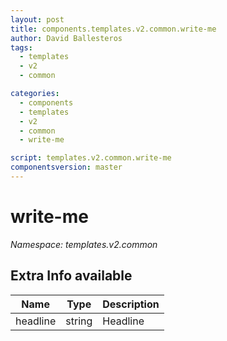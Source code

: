 ```yaml
---
layout: post
title: components.templates.v2.common.write-me
author: David Ballesteros
tags:
  - templates
  - v2
  - common

categories:
  - components
  - templates
  - v2
  - common
  - write-me

script: templates.v2.common.write-me
componentsversion: master
---
```

# write-me

*Namespace: templates.v2.common*

## Extra Info available

| Name | Type | Description |
| --- | --- | --- |
| headline | string | Headline |